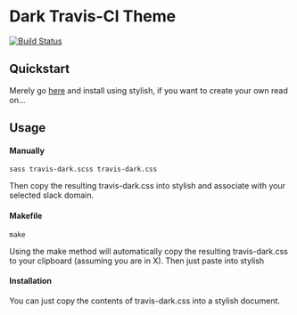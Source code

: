 # Dark Travis-CI Theme

[![Build
Status](https://travis-ci.org/joshuacox/dark-travis-ci.svg?branch=master)](https://travis-ci.org/joshuacox/dark-travis-ci)


## Quickstart

Merely go
[here](https://userstyles.org/styles/141598)
and install using stylish, if you want to create your own read on...

## Usage

#### Manually

```
sass travis-dark.scss travis-dark.css
```

Then copy the resulting travis-dark.css into stylish and associate with your
selected slack domain.

#### Makefile

```
make
```

Using the make method will automatically copy the resulting travis-dark.css to
your clipboard (assuming you are in X).  Then just paste into stylish

#### Installation

You can just copy the contents of travis-dark.css into a stylish document.
